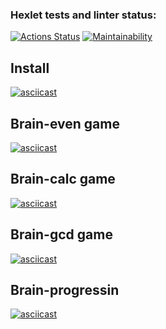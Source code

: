 ### Hexlet tests and linter status:
[![Actions Status](https://github.com/ram-alb/python-project-49/workflows/hexlet-check/badge.svg)](https://github.com/ram-alb/python-project-49/actions)
[![Maintainability](https://api.codeclimate.com/v1/badges/80a122b1e9cfaf236248/maintainability)](https://codeclimate.com/github/ram-alb/python-project-49/maintainability)


## Install
[![asciicast](https://asciinema.org/a/546301.svg)](https://asciinema.org/a/546301)

## Brain-even game
[![asciicast](https://asciinema.org/a/546326.svg)](https://asciinema.org/a/546326)

## Brain-calc game
[![asciicast](https://asciinema.org/a/546327.svg)](https://asciinema.org/a/546327)

## Brain-gcd game
[![asciicast](https://asciinema.org/a/546364.svg)](https://asciinema.org/a/546364)

## Brain-progressin
[![asciicast](https://asciinema.org/a/546457.svg)](https://asciinema.org/a/546457)